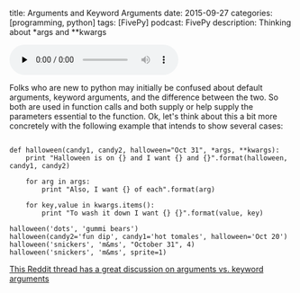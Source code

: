 title: Arguments and Keyword Arguments
date: 2015-09-27
categories: [programming, python]
tags: [FivePy]
podcast: FivePy
description: Thinking about *args and **kwargs

<object type="application/x-shockwave-flash" data="https://huffduffer.com/flash/player.swf?soundFile=http://traffic.libsyn.com/fivepy/FivePy_-_Args_and_Kwargs.mp3" width="290" height="24"><param name="movie" value="https://huffduffer.com/flash/player.swf?soundFile=http://traffic.libsyn.com/fivepy/FivePy_-_Args_and_Kwargs.mp3" /><param name="wmode" value="transparent" /><audio src="http://traffic.libsyn.com/fivepy/FivePy_-_Args_and_Kwargs.mp3" controls preload="none"><a href="https://huffduffer.com/wsankey/266697">FivePy - Args and Kwargs on Huffduffer</a></audio></object>

Folks who are new to python may initially be confused about default arguments, keyword arguments, and the difference between the two. So
both are used in function calls and both supply or help supply the parameters essential to the function. Ok, let's think about this a bit more concretely with the following example that intends to show several cases:

<pre><code class="language-python">
def halloween(candy1, candy2, halloween="Oct 31", *args, **kwargs):
	print "Halloween is on {} and I want {} and {}".format(halloween, candy1, candy2)
	
	for arg in args:
		print "Also, I want {} of each".format(arg)
	
	for key,value in kwargs.items():
		print "To wash it down I want {} {}".format(value, key)

halloween('dots', 'gummi bears')
halloween(candy2='fun dip', candy1='hot tomales', halloween='Oct 20')
halloween('snickers', 'm&ms', "October 31", 4)
halloween('snickers', 'm&ms', sprite=1)
</code></pre>



[This Reddit thread has a great discussion on arguments vs. keyword arguments][1]

[1]: http://interactivepython.org/courselib/static/pythonds/SortSearch/TheInsertionSort.html

